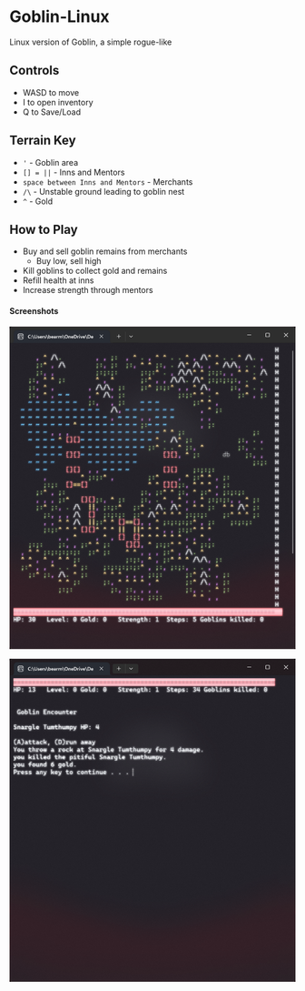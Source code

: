 # Goblin-Linux
Linux version of Goblin, a simple rogue-like

## Controls
- WASD to move
- I to open inventory
- Q to Save/Load

## Terrain Key
- ``` ' ``` - Goblin area
- ``` [] = || ``` - Inns and Mentors
- ``` space between Inns and Mentors ``` - Merchants
- ``` /\ ``` - Unstable ground leading to goblin nest
- ``` ^ ``` - Gold 

## How to Play
- Buy and sell goblin remains from merchants
    - Buy low, sell high
- Kill goblins to collect gold and remains
- Refill health at inns
- Increase strength through mentors


#### Screenshots

![image1](https://github.com/bearmade/Goblin-Linux/blob/main/img/goblinImage1.png)

![image1](https://github.com/bearmade/Goblin-Linux/blob/main/img/goblinImage2.png)
